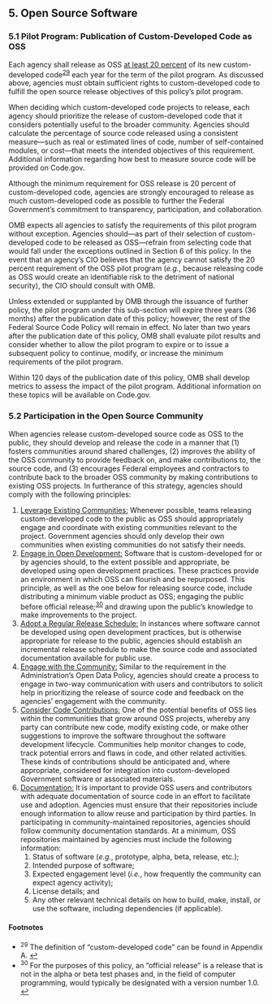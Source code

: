 ## 5. Open Source Software

### 5.1 Pilot Program: Publication of Custom-Developed Code as OSS

Each agency shall release as OSS <u>at least 20 percent</u> of its new custom-developed code<sup id="fnr29">[29](#fn29)</sup> each year for the term of the pilot program. As discussed above, agencies must obtain sufficient rights to custom-developed code to fulfill the open source release objectives of this policy’s pilot program.

When deciding which custom-developed code projects to release, each agency should prioritize the release of custom-developed code that it considers potentially useful to the broader community. Agencies should calculate the percentage of source code released using a consistent measure—such as real or estimated lines of code, number of self-contained modules, or cost—that meets the intended objectives of this requirement. Additional information regarding how best to measure source code will be provided on Code.gov.

Although the minimum requirement for OSS release is 20 percent of custom-developed code, agencies are strongly encouraged to release as much custom-developed code as possible to further the Federal Government’s commitment to transparency, participation, and collaboration.

OMB expects all agencies to satisfy the requirements of this pilot program without exception. Agencies should—as part of their selection of custom-developed code to be released as OSS—refrain from selecting code that would fall under the exceptions outlined in Section 6 of this policy. In the event that an agency’s CIO believes that the agency cannot satisfy the 20 percent requirement of the OSS pilot program (_e.g._, because releasing code as OSS would create an identifiable risk to the detriment of national security), the CIO should consult with OMB.

Unless extended or supplanted by OMB through the issuance of further policy, the pilot program under this sub-section will expire three years (36 months) after the publication date of this policy; however, the rest of the Federal Source Code Policy will remain in effect. No later than two years after the publication date of this policy, OMB shall evaluate pilot results and consider whether to allow the pilot program to expire or to issue a subsequent policy to continue, modify, or increase the minimum requirements of the pilot program.

Within 120 days of the publication date of this policy, OMB shall develop metrics to assess the impact of the pilot program. Additional information on these topics will be available on Code.gov.

### 5.2 Participation in the Open Source Community

When agencies release custom-developed source code as OSS to the public, they should develop and release the code in a manner that (1) fosters communities around shared challenges, (2) improves the ability of the OSS community to provide feedback on, and make contributions to, the source code, and (3) encourages Federal employees and contractors to contribute back to the broader OSS community by making contributions to existing OSS projects. In furtherance of this strategy, agencies should comply with the following principles:

1.  <u>Leverage Existing Communities:</u> Whenever possible, teams releasing custom-developed code to the public as OSS should appropriately engage and coordinate with existing communities relevant to the project. Government agencies should only develop their own communities when existing communities do not satisfy their needs.
2.  <u>Engage in Open Development:</u> Software that is custom-developed for or by agencies should, to the extent possible and appropriate, be developed using open development practices. These practices provide an environment in which OSS can flourish and be repurposed. This principle, as well as the one below for releasing source code, include distributing a minimum viable product as OSS; engaging the public before official release;<sup id="fnr30">[30](#fn30)</sup> and drawing upon the public’s knowledge to make improvements to the project.
3.  <u>Adopt a Regular Release Schedule:</u> In instances where software cannot be developed using open development practices, but is otherwise appropriate for release to the public, agencies should establish an incremental release schedule to make the source code and associated documentation available for public use.
4.  <u>Engage with the Community:</u> Similar to the requirement in the Administration’s Open Data Policy, agencies should create a process to engage in two-way communication with users and contributors to solicit help in prioritizing the release of source code and feedback on the agencies’ engagement with the community.
5.  <u>Consider Code Contributions:</u> One of the potential benefits of OSS lies within the communities that grow around OSS projects, whereby any party can contribute new code, modify existing code, or make other suggestions to improve the software throughout the software development lifecycle. Communities help monitor changes to code, track potential errors and flaws in code, and other related activities. These kinds of contributions should be anticipated and, where appropriate, considered for integration into custom-developed Government software or associated materials.
6.  <u>Documentation:</u> It is important to provide OSS users and contributors with adequate documentation of source code in an effort to facilitate use and adoption. Agencies must ensure that their repositories include enough information to allow reuse and participation by third parties. In participating in community-maintained repositories, agencies should follow community documentation standards. At a minimum, OSS repositories maintained by agencies must include the following information:
    1.  Status of software (_e.g._, prototype, alpha, beta, release, etc.);
    2.  Intended purpose of software;
    3.  Expected engagement level (_i.e._, how frequently the community can expect agency activity);
    4.  License details; and
    5.  Any other relevant technical details on how to build, make, install, or use the software, including dependencies (if applicable).

#### Footnotes

*   <sup id="fn29">29</sup> The definition of “custom-developed code” can be found in Appendix A. [↩](#fnr29)
*   <sup id="fn30">30</sup> For the purposes of this policy, an “official release” is a release that is not in the alpha or beta test phases and, in the field of computer programming, would typically be designated with a version number 1.0. [↩](#fnr30)
